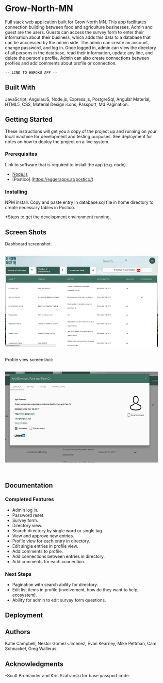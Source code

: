 # Grow-North-MN

Full stack web application built for Grow North MN. This app facilitates connection building between food and agriculture businesses. Admin and guest are the users. Guests can access the survey form to enter their information about their business, which adds this data to a database that can be acccessed by the admin side. The admin can create an account, change password, and log in. Once logged in, admin can view the directory of all persons in the database, read their information, update any line, and delete the person's profile. Admin can also create connections between profiles and add comments about profile or connection.

    -- LINK TO HEROKU APP --

## Built With

JavaScript, AngularJS, Node.js, Express.js, PostgreSql, Angular Material, HTML5, CSS, Material Design icons, Passport, Md Pagination.

## Getting Started

These instructions will get you a copy of the project up and running on your local machine for development and testing purposes. See deployment for notes on how to deploy the project on a live system.

### Prerequisites

Link to software that is required to install the app (e.g. node).
- [Node.js](https://nodejs.org/en/)
- [Postico] (https://eggerapps.at/postico/)

### Installing

NPM install.
Copy and paste entry in database.sql file in home directory to create necessary tables in Postico.

 +Steps to get the development environment running.

## Screen Shots

Dashboard screenshot:
<p>
<br>
<img src="readme_images/dashboard.png" height="300px">
</p>
<br>
Profile view screenshot:
<p>
<br>
<img src="readme_images/profile.png" height="300px">
</p>
<br>

## Documentation

### Completed Features

- Admin log in.
- Password reset.
- Survey form.
- Directory view.
- Search directory by single word or single tag.
- View and approve new entries.
- Profile view for each entry in directory.
- Edit single entries in profile view.
- Add comments to profile.
- Add connections between entries in directory.
- Add comments for each connection.

### Next Steps

- Pagination with search ability for directory.
- Edit list items in profile (involvement, how do they want to help, ecosystem).
- Ability for admin to edit survey form questions.

## Deployment

## Authors
Katie Campbell, Nestor Gomez-Jimenez, Evan Kearney, Mike Pettman, Cam Schnackel, Greg Wallerus.

## Acknowledgments

-Scott Bromander and Kris Szafranski for base passport code.